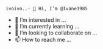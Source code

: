     ivoivo..- 👋 Hi, I’m @Ivane1985
- 👀 I’m interested in ...
- 🌱 I’m currently learning ...
- 💞️ I’m looking to collaborate on ...
- 📫 How to reach me ...

<!---
Ivane1985/Ivane1985 is a ✨ special ✨ repository because its `README.md` (this file) appears on your GitHub profile.
You can click the Preview link to take a look at your changes.
---><ivoshaoo@gmail.com>
